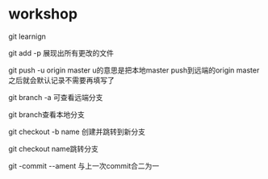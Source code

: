 # workshop
git learnign

git add -p 展现出所有更改的文件

git push -u origin master
u的意思是把本地master push到远端的origin master 之后就会默认记录不需要再填写了

git branch -a 可查看远端分支

git branch查看本地分支

git checkout -b name 创建并跳转到新分支

git checkout name跳转分支

git -commit --ament 与上一次commit合二为一
